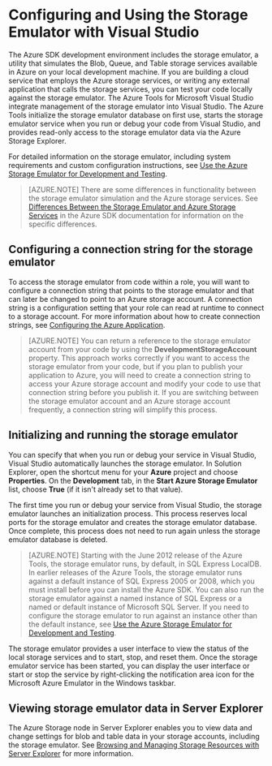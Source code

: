 <properties 
   pageTitle="Configuring and using the Storage Emulator with Visual Studio | Microsoft Azure"
   description="Configuring and using the Storage Emulator with Visual Studio"
   services="visual-studio-online"
   documentationCenter="na"
   authors="TomArcher"
   manager="douge"
   editor="" />
<tags 
   ms.service="storage"
   ms.devlang="multiple"
   ms.topic="article"
   ms.tgt_pltfrm="na"
   ms.workload="na"
   ms.date="08/24/2015"
   ms.author="tarcher" />

# Configuring and Using the Storage Emulator with Visual Studio

The Azure SDK development environment includes the storage emulator, a utility that simulates the Blob, Queue, and Table storage services available in Azure on your local development machine. If you are building a cloud service that employs the Azure storage services, or writing any external application that calls the storage services, you can test your code locally against the storage emulator. The Azure Tools for Microsoft Visual Studio integrate management of the storage emulator into Visual Studio. The Azure Tools initialize the storage emulator database on first use, starts the storage emulator service when you run or debug your code from Visual Studio, and provides read-only access to the storage emulator data via the Azure Storage Explorer.

For detailed information on the storage emulator, including system requirements and custom configuration instructions, see [Use the Azure Storage Emulator for Development and Testing](./storage/storage-use-emulator/).

>[AZURE.NOTE] There are some differences in functionality between the storage emulator simulation and the Azure storage services. See [Differences Between the Storage Emulator and Azure Storage Services](./storage/storage-use-emulator) in the Azure SDK documentation for information on the specific differences.

## Configuring a connection string for the storage emulator

To access the storage emulator from code within a role, you will want to configure a connection string that points to the storage emulator and that can later be changed to point to an Azure storage account. A connection string is a configuration setting that your role can read at runtime to connect to a storage account. For more information about how to create connection strings, see [Configuring the Azure Application](https://msdn.microsoft.com/library/azure/2da5d6ce-f74d-45a9-bf6b-b3a60c5ef74e#BK_SettingsPage).

>[AZURE.NOTE] You can return a reference to the storage emulator account from your code by using the **DevelopmentStorageAccount** property. This approach works correctly if you want to access the storage emulator from your code, but if you plan to publish your application to Azure, you will need to create a connection string to access your Azure storage account and modify your code to use that connection string before you publish it. If you are switching between the storage emulator account and an Azure storage account frequently, a connection string will simplify this process.

## Initializing and running the storage emulator

You can specify that when you run or debug your service in Visual Studio, Visual Studio automatically launches the storage emulator. In Solution Explorer, open the shortcut menu for your **Azure** project and choose **Properties**. On the **Development** tab, in the **Start Azure Storage Emulator** list, choose **True** (if it isn't already set to that value).

The first time you run or debug your service from Visual Studio, the storage emulator launches an initialization process. This process reserves local ports for the storage emulator and creates the storage emulator database. Once complete, this process does not need to run again unless the storage emulator database is deleted.

>[AZURE.NOTE] Starting with the June 2012 release of the Azure Tools, the storage emulator runs, by default, in SQL Express LocalDB. In earlier releases of the Azure Tools, the storage emulator runs against a default instance of SQL Express 2005 or 2008, which you must install before you can install the Azure SDK. You can also run the storage emulator against a named instance of SQL Express or a named or default instance of Microsoft SQL Server. If you need to configure the storage emulator to run against an instance other than the default instance, see [Use the Azure Storage Emulator for Development and Testing](./storage/storage-use-emulator/).

The storage emulator provides a user interface to view the status of the local storage services and to start, stop, and reset them. Once the storage emulator service has been started, you can display the user interface or start or stop the service by right-clicking the notification area icon for the Microsoft Azure Emulator in the Windows taskbar.

## Viewing storage emulator data in Server Explorer

The Azure Storage node in Server Explorer enables you to view data and change settings for blob and table data in your storage accounts, including the storage emulator. See [Browsing and Managing Storage Resources with Server Explorer](https://msdn.microsoft.com/library/azure/ff683677.aspx) for more information.

